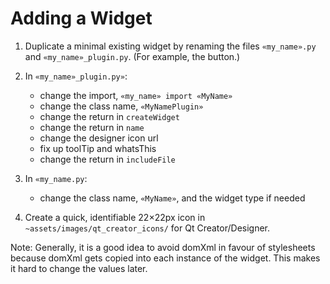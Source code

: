 # Adding a Widget

1. Duplicate a minimal existing widget by renaming the files `«my_name».py` and `«my_name»_plugin.py`. (For example, the button.)

2. In `«my_name»_plugin.py»`:
	- change the import, `«my_name» import «MyName»`
	- change the class name, `«MyNamePlugin»`
	- change the return in `createWidget`
	- change the return in `name`
	- change the designer icon url
	- fix up toolTip and whatsThis
	- change the return in `includeFile`

3. In `«my_name.py`:
	- change the class name, `«MyName»`, and the widget type if needed
	
4. Create a quick, identifiable 22×22px icon in `~assets/images/qt_creator_icons/` for Qt Creator/Designer.

Note: Generally, it is a good idea to avoid domXml in favour of stylesheets because domXml gets copied into each instance of the widget. This makes it hard to change the values later.